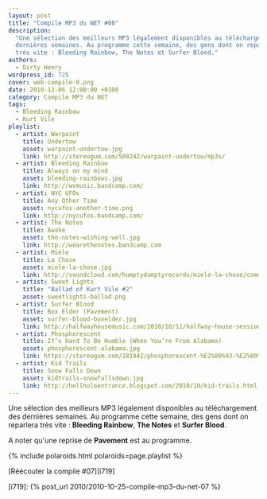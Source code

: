 ```yaml
---
layout: post
title: "Compile MP3 du NET #08"
description:
  "Une sélection des meilleurs MP3 légalement disponibles au téléchargement des
  dernières semaines. Au programme cette semaine, des gens dont on reparlera
  très vite : Bleeding Rainbow, The Notes et Surfer Blood."
authors:
  - Dirty Henry
wordpress_id: 725
cover: web-compile-8.png
date: 2010-12-06 12:00:00 +0100
category: Compile MP3 du NET
tags:
  - Bleeding Rainbow
  - Kurt Vile
playlist:
  - artist: Warpaint
    title: Undertow
    asset: warpaint-undertow.jpg
    link: http://stereogum.com/508242/warpaint-undertow/mp3s/
  - artist: Bleeding Rainbow
    title: Always on my mind
    asset: bleeding-rainbows.jpg
    link: http://wvmusic.bandcamp.com/
  - artist: NYC UFOs
    title: Any Other Time
    asset: nycufos-another-time.png
    link: http://nycufos.bandcamp.com/
  - artist: The Notes
    title: Awake
    asset: the-notes-wishing-well.jpg
    link: http://wearethenotes.bandcamp.com
  - artist: Mièle
    title: La Chose
    asset: miele-la-chose.jpg
    link: http://soundcloud.com/humptydumptyrecords/miele-la-chose/comments
  - artist: Sweet Lights
    title: "Ballad of Kurt Vile #2"
    asset: sweetlights-ballad.png
  - artist: Surfer Blood
    title: Box Elder (Pavement)
    asset: surfer-blood-boxelder.jpg
    link: http://halfwayhousemusic.com/2010/10/11/halfway-house-sessions-surfer-blood/
  - artist: Phosphorescent
    title: It’s Hard To Be Humble (When You’re From Alabama)
    asset: phosphorescent-alabama.jpg
    link: https://stereogum.com/281942/phosphorescent-%E2%80%93-%E2%80%9Cit%E2%80%99s-hard-to-be-humble-when-you%E2%80%99re-from-alabama%E2%80%9D/mp3s/
  - artist: Kid Trails
    title: Snow Falls Down
    asset: kidtrails-snowfallsdown.jpg
    link: http://hellholeentrance.blogspot.com/2010/10/kid-trails.html
---
```


Une sélection des meilleurs MP3 légalement disponibles au téléchargement des
dernières semaines. Au programme cette semaine, des gens dont on reparlera très
vite : **Bleeding Rainbow**, **The Notes** et **Surfer Blood**.

A noter qu'une reprise de **Pavement** est au programme.

{% include polaroids.html polaroids=page.playlist %}

[Réécouter la compile #07][i719]

[i719]: {% post_url 2010/2010-10-25-compile-mp3-du-net-07 %}
